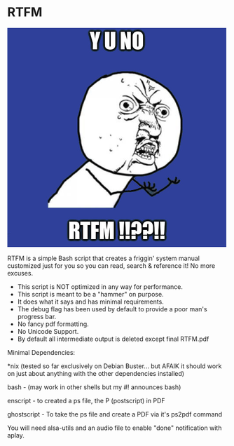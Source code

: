 # RTFM
 ![RTFM](https://github.com/timothywcrane/RTFM/blob/main/rtfm.jpg?raw=true)
    
RTFM is a simple Bash script that creates a friggin' system manual customized just for you so you can read, search & reference it!
No more excuses.

* This script is NOT optimized in any way for performance. 
* This script is meant to be a "hammer" on purpose.
* It does what it says and has minimal requirements.
* The debug flag has been used by default to provide a poor man's progress bar. 
* No fancy pdf formatting.
* No Unicode Support.
* By default all intermediate output is deleted except final RTFM.pdf

Minimal Dependencies:

 *nix (tested so far exclusively on Debian Buster... but AFAIK it should work on just about anything with the other dependencies installed)

 bash - (may work in other shells but my #! announces bash)

 enscript - to created a ps file, the P (postscript) in PDF

 ghostscript - To take the ps file and create a PDF via it's ps2pdf command

 You will need alsa-utils and an audio file to enable "done" notification with aplay.
 
